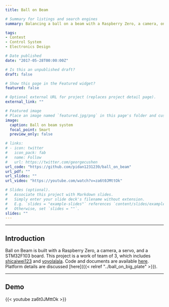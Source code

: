 ```yaml
---
title: Ball on Beam

# Summary for listings and search engines
summary: Balancing a ball on a beam with a Raspberry Zero, a camera, one servo, a STM32F103 board.

tags:
- Contest
- Control System
- Electronics Design

# Date published
date: "2017-05-28T00:00:00Z"

# Is this an unpublished draft?
draft: false

# Show this page in the Featured widget?
featured: false

# Optional external URL for project (replaces project detail page).
external_link: ""

# Featured image
# Place an image named `featured.jpg/png` in this page's folder and customize its options here.
image:
  caption: Ball on beam system
  focal_point: Smart
  preview_only: false

# links:
# - icon: twitter
#   icon_pack: fab
#   name: Follow
#   url: https://twitter.com/georgecushen
url_code: "https://github.com/pidan1231239/ball_on_beam"
url_pdf: ""
url_slides: ""
url_video: "https://youtube.com/watch?v=za6t0JMttOk"

# Slides (optional).
#   Associate this project with Markdown slides.
#   Simply enter your slide deck's filename without extension.
#   E.g. `slides = "example-slides"` references `content/slides/example-slides.md`.
#   Otherwise, set `slides = ""`.
slides: ""
---
```


---
## Introduction

Ball on Beam is built with a Raspberry Zero, a camera, a servo, and a STM32F103 board.
This project is a work of team of 3, which includes [shicaiwei123](https://github.com/shicaiwei123) and [yoyolalala](https://github.com/yoyolalala). 
Code and documents are available [here](https://github.com/pidan1231239/ball_on_beam). Platform details are discussed [here]({{< relref "../ball_on_big_plate" >}}).

---
## Demo

{{< youtube za6t0JMttOk >}}
